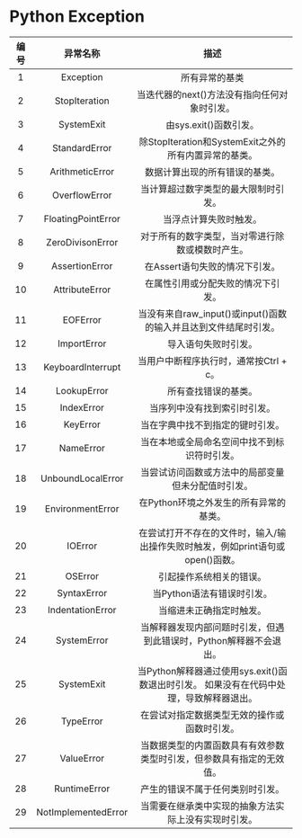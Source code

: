 # Python Exception
|编号|异常名称|描述|
|:---:|:---:|:---:|
|1|Exception|所有异常的基类|
|2|StopIteration|当迭代器的next()方法没有指向任何对象时引发。|
|3|SystemExit|由sys.exit()函数引发。|
|4|StandardError|除StopIteration和SystemExit之外的所有内置异常的基类。|
|5|ArithmeticError|数据计算出现的所有错误的基类。|
|6|OverflowError|当计算超过数字类型的最大限制时引发。|
|7|FloatingPointError|当浮点计算失败时触发。|
|8|ZeroDivisonError|对于所有的数字类型，当对零进行除数或模数时产生。|
|9|AssertionError|在Assert语句失败的情况下引发。|
|10|AttributeError|在属性引用或分配失败的情况下引发。|
|11|EOFError|当没有来自raw_input()或input()函数的输入并且达到文件结尾时引发。|
|12|ImportError|导入语句失败时引发。|
|13|KeyboardInterrupt|当用户中断程序执行时，通常按Ctrl + c。|
|14|LookupError|所有查找错误的基类。|
|15|IndexError|当序列中没有找到索引时引发。|
|16|KeyError|当在字典中找不到指定的键时引发。|
|17|NameError|当在本地或全局命名空间中找不到标识符时引发。|
|18|UnboundLocalError|当尝试访问函数或方法中的局部变量但未分配值时引发。|
|19|EnvironmentError|在Python环境之外发生的所有异常的基类。|
|20|IOError|在尝试打开不存在的文件时，输入/输出操作失败时触发，例如print语句或open()函数。|
|21|OSError|引起操作系统相关的错误。|
|22|SyntaxError|当Python语法有错误时引发。|
|23|IndentationError|当缩进未正确指定时触发。|
|24|SystemError|当解释器发现内部问题时引发，但遇到此错误时，Python解释器不会退出。|
|25|SystemExit|当Python解释器通过使用sys.exit()函数退出时引发。 如果没有在代码中处理，导致解释器退出。|
|26|TypeError|在尝试对指定数据类型无效的操作或函数时引发。|
|27|ValueError|当数据类型的内置函数具有有效参数类型时引发，但参数具有指定的无效值。|
|28|RuntimeError|产生的错误不属于任何类别时引发。|
|29|NotImplementedError|当需要在继承类中实现的抽象方法实际上没有实现时引发。|
